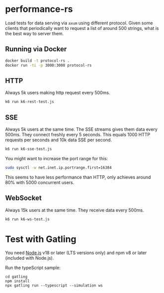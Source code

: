 # performance-rs

Load tests for data serving via `axum` using different protocol.
Given some clients that periodically want to request a list of around 500 strings, what is the best way to server them.

## Running via Docker

```sh
docker build -t protocol-rs .
docker run -ti -p 3000:3000 protocol-rs
```

## HTTP

Always 5k users making http request every 500ms.

```sh
k6 run k6-rest-test.js
```

## SSE

Always 5k users at the same time. The SSE streams gives them data every 500ms. They connect freshly every 5 seconds.
This equals 1000 HTTP requests per seconds and 10k data SSE per second.

```sh
k6 run k6-sse-test.js
```

You might want to increase the port range for this:

```sh
sudo sysctl -w net.inet.ip.portrange.first=16384
```

This seems to have less performance than HTTP, only achieves around 80% with 5000 concurrent users.

## WebSocket

Always 15k users at the same time. They receive data every 500ms.

```sh
k6 run k6-ws-test.js
```

# Test with Gatling
You need [Node.js](https://nodejs.org/en/download) v18 or later (LTS versions only) and npm v8 or later (included with Node.js).

Run the typeScript sample:

```shell
cd gatling
npm install
npx gatling run --typescript --simulation ws
```
